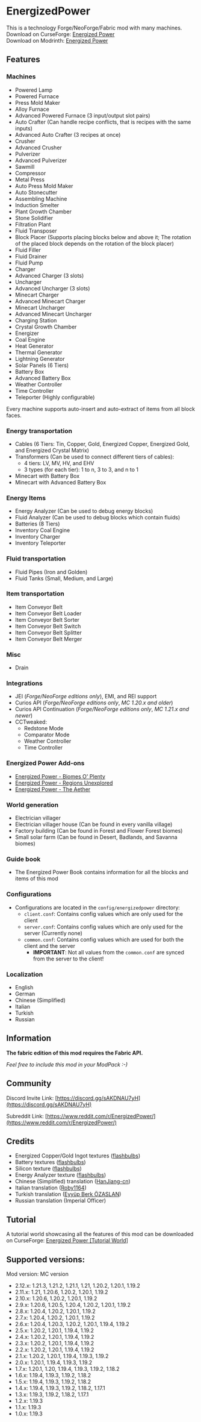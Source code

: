 # EnergizedPower
This is a technology Forge/NeoForge/Fabric mod with many machines.<br>
Download on CurseForge: [Energized Power](https://www.curseforge.com/minecraft/mc-mods/energized-power)<br>
Download on Modrinth: [Energized Power](https://modrinth.com/mod/energized-power)

## Features

### Machines

- Powered Lamp
- Powered Furnace
- Press Mold Maker
- Alloy Furnace
- Advanced Powered Furnace (3 input/output slot pairs)
- Auto Crafter (Can handle recipe conflicts, that is recipes with the same inputs)
- Advanced Auto Crafter (3 recipes at once)
- Crusher
- Advanced Crusher
- Pulverizer
- Advanced Pulverizer
- Sawmill
- Compressor
- Metal Press
- Auto Press Mold Maker
- Auto Stonecutter
- Assembling Machine
- Induction Smelter
- Plant Growth Chamber
- Stone Solidifier
- Filtration Plant
- Fluid Transposer
- Block Placer (Supports placing blocks below and above it; The rotation of the placed block depends on the rotation of the block placer)
- Fluid Filler
- Fluid Drainer
- Fluid Pump
- Charger
- Advanced Charger (3 slots)
- Uncharger
- Advanced Uncharger (3 slots)
- Minecart Charger
- Advanced Minecart Charger
- Minecart Uncharger
- Advanced Minecart Uncharger
- Charging Station
- Crystal Growth Chamber
- Energizer
- Coal Engine
- Heat Generator
- Thermal Generator
- Lightning Generator
- Solar Panels (6 Tiers)
- Battery Box
- Advanced Battery Box
- Weather Controller
- Time Controller
- Teleporter (Highly configurable)

Every machine supports auto-insert and auto-extract of items from all block faces.

### Energy transportation

- Cables (6 Tiers: Tin, Copper, Gold, Energized Copper, Energized Gold, and Energized Crystal Matrix)
- Transformers (Can be used to connect different tiers of cables):
  - 4 tiers: LV, MV, HV, and EHV
  - 3 types (for each tier): 1 to n, 3 to 3, and n to 1
- Minecart with Battery Box
- Minecart with Advanced Battery Box

### Energy Items

- Energy Analyzer (Can be used to debug energy blocks)
- Fluid Analyzer (Can be used to debug blocks which contain fluids)
- Batteries (8 Tiers)
- Inventory Coal Engine
- Inventory Charger
- Inventory Teleporter

### Fluid transportation

- Fluid Pipes (Iron and Golden)
- Fluid Tanks (Small, Medium, and Large)

### Item transportation

- Item Conveyor Belt
- Item Conveyor Belt Loader
- Item Conveyor Belt Sorter
- Item Conveyor Belt Switch
- Item Conveyor Belt Splitter
- Item Conveyor Belt Merger

### Misc

- Drain

### Integrations

- JEI (*Forge/NeoForge editions only*), EMI, and REI support
- Curios API (*Forge/NeoForge editions only*, *MC 1.20.x and older*)
- Curios API Continuation (*Forge/NeoForge editions only*, *MC 1.21.x and newer*)
- CCTweaked:
  - Redstone Mode
  - Comparator Mode
  - Weather Controller
  - Time Controller

### Energized Power Add-ons

- [Energized Power - Biomes O' Plenty](https://github.com/JDDev0/EnergizedPower-BiomesOPlenty)
- [Energized Power - Regions Unexplored](https://github.com/JDDev0/EnergizedPower-RegionsUnexplored)
- [Energized Power - The Aether](https://github.com/JDDev0/EnergizedPower-TheAether)

### World generation

- Electrician villager
- Electrician villager house (Can be found in every vanilla village)
- Factory building (Can be found in Forest and Flower Forest biomes)
- Small solar farm (Can be found in Desert, Badlands, and Savanna biomes)

### Guide book

- The Energized Power Book contains information for all the blocks and items of this mod

### Configurations

- Configurations are located in the `config/energizedpower` directory:
  - `client.conf`: Contains config values which are only used for the client
  - `server.conf`: Contains config values which are only used for the server (Currently none)
  - `common.conf`: Contains config values which are used for both the client and the server
    - **IMPORTANT**: Not all values from the `common.conf` are synced from the server to the client!

### Localization

- English
- German
- Chinese (Simplified)
- Italian
- Turkish
- Russian

## Information

**The fabric edition of this mod requires the Fabric API.**

*Feel free to include this mod in your ModPack :-)*

## Community

Discord Invite Link: [https://discord.gg/sAKDNAU7yH](https://discord.gg/sAKDNAU7yH)

Subreddit Link: [https://www.reddit.com/r/EnergizedPower/](https://www.reddit.com/r/EnergizedPower/)

## Credits

- Energized Copper/Gold Ingot textures ([flashbulbs](https://github.com/flashbulbs))
- Battery textures ([flashbulbs](https://github.com/flashbulbs))
- Silicon texture ([flashbulbs](https://github.com/flashbulbs))
- Energy Analyzer texture ([flashbulbs](https://github.com/flashbulbs))
- Chinese (Simplified) translation ([HanJiang-cn](https://github.com/HanJiang-cn))
- Italian translation ([Roby1164](https://github.com/Roby1164))
- Turkish translation ([Eyyüp Berk ÖZASLAN](https://github.com/EyyupBerkOZASLAN))
- Russian translation (Imperial Officer)

## Tutorial
A tutorial world showcasing all the features of this mod can be downloaded on CurseForge: [Energized Power [Tutorial World]](https://www.curseforge.com/minecraft/worlds/energized-power-tutorial-world)

## Supported versions:
Mod version: MC version
- 2.12.x: 1.21.3, 1.21.2, 1.21.1, 1.21, 1.20.2, 1.20.1, 1.19.2
- 2.11.x: 1.21, 1.20.6, 1.20.2, 1.20.1, 1.19.2
- 2.10.x: 1.20.6, 1.20.2, 1.20.1, 1.19.2
- 2.9.x: 1.20.6, 1.20.5, 1.20.4, 1.20.2, 1.20.1, 1.19.2
- 2.8.x: 1.20.4, 1.20.2, 1.20.1, 1.19.2
- 2.7.x: 1.20.4, 1.20.2, 1.20.1, 1.19.2
- 2.6.x: 1.20.4, 1.20.3, 1.20.2, 1.20.1, 1.19.4, 1.19.2
- 2.5.x: 1.20.2, 1.20.1, 1.19.4, 1.19.2
- 2.4.x: 1.20.2, 1.20.1, 1.19.4, 1.19.2
- 2.3.x: 1.20.2, 1.20.1, 1.19.4, 1.19.2
- 2.2.x: 1.20.2, 1.20.1, 1.19.4, 1.19.2
- 2.1.x: 1.20.2, 1.20.1, 1.19.4, 1.19.3, 1.19.2
- 2.0.x: 1.20.1, 1.19.4, 1.19.3, 1.19.2
- 1.7.x: 1.20.1, 1.20, 1.19.4, 1.19.3, 1.19.2, 1.18.2
- 1.6.x: 1.19.4, 1.19.3, 1.19.2, 1.18.2
- 1.5.x: 1.19.4, 1.19.3, 1.19.2, 1.18.2
- 1.4.x: 1.19.4, 1.19.3, 1.19.2, 1.18.2, 1.17.1
- 1.3.x: 1.19.3, 1.19.2, 1.18.2, 1.17.1
- 1.2.x: 1.19.3
- 1.1.x: 1.19.3
- 1.0.x: 1.19.3
